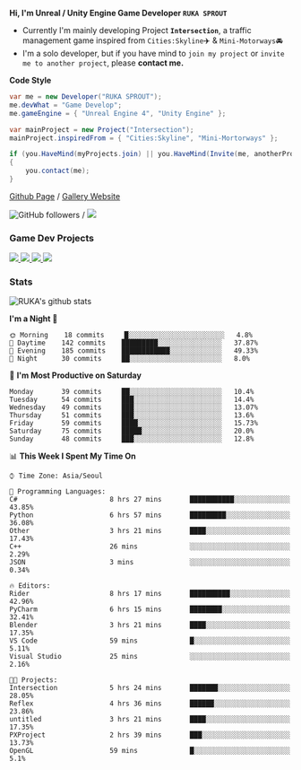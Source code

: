 **Hi, I'm Unreal / Unity Engine Game Developer `RUKA SPROUT`**

- Currently I'm mainly developing Project **`Intersection`**, a traffic management game inspired from `Cities:Skyline`✈️ & `Mini-Motorways`🚘
- I'm a solo developer, but if you have mind to `join my project` or `invite me to another project`, please **contact me.**

**Code Style**

```csharp
var me = new Developer("RUKA SPROUT");
me.devWhat = "Game Develop";
me.gameEngine = { "Unreal Engine 4", "Unity Engine" };
```

```csharp
var mainProject = new Project("Intersection");
mainProject.inspiredFrom = { "Cities:Skyline", "Mini-Mortorways" };

if (you.HaveMind(myProjects.join) || you.HaveMind(Invite(me, anotherProject)))
{
    you.contact(me);
}
```

[Github Page](https://lutca1320.github.io/) / [Gallery Website](https://rukasp.xyz/)

![GitHub followers](https://img.shields.io/github/followers/lutca1320?label=Follow&style=social) / [![](https://img.shields.io/badge/Gmail-lutca1320%40gmail.com-blue)](mailto:lutca1320@gmail.com)

### Game Dev Projects

<a href="https://github.com/lutca1320/Intersection">
  <img src="https://github-readme-stats.vercel.app/api/pin/?username=lutca1320&repo=Intersection" />
</a>
<a href="https://github.com/lutca1320/Together">
  <img src="https://github-readme-stats.vercel.app/api/pin/?username=lutca1320&repo=Together" />
</a>
<a href="https://github.com/lutca1320/Reversi">
  <img src="https://github-readme-stats.vercel.app/api/pin/?username=lutca1320&repo=Reversi" />
</a>
<a href="https://github.com/lutca1320/Knight">
  <img src="https://github-readme-stats.vercel.app/api/pin/?username=lutca1320&repo=Knight" />
</a>


### Stats

![RUKA's github stats](https://github-readme-stats.vercel.app/api?username=lutca1320&show_icons=true&include_all_commits=true&count_private=true&hide=contribs,prs)

<!--START_SECTION:waka-->
**I'm a Night 🦉** 

```text
🌞 Morning    18 commits     █░░░░░░░░░░░░░░░░░░░░░░░░   4.8% 
🌆 Daytime    142 commits    █████████░░░░░░░░░░░░░░░░   37.87% 
🌃 Evening    185 commits    ████████████░░░░░░░░░░░░░   49.33% 
🌙 Night      30 commits     ██░░░░░░░░░░░░░░░░░░░░░░░   8.0%

```
📅 **I'm Most Productive on Saturday** 

```text
Monday       39 commits     ██░░░░░░░░░░░░░░░░░░░░░░░   10.4% 
Tuesday      54 commits     ███░░░░░░░░░░░░░░░░░░░░░░   14.4% 
Wednesday    49 commits     ███░░░░░░░░░░░░░░░░░░░░░░   13.07% 
Thursday     51 commits     ███░░░░░░░░░░░░░░░░░░░░░░   13.6% 
Friday       59 commits     ████░░░░░░░░░░░░░░░░░░░░░   15.73% 
Saturday     75 commits     █████░░░░░░░░░░░░░░░░░░░░   20.0% 
Sunday       48 commits     ███░░░░░░░░░░░░░░░░░░░░░░   12.8%

```


📊 **This Week I Spent My Time On** 

```text
⌚︎ Time Zone: Asia/Seoul

💬 Programming Languages: 
C#                       8 hrs 27 mins       ███████████░░░░░░░░░░░░░░   43.85% 
Python                   6 hrs 57 mins       █████████░░░░░░░░░░░░░░░░   36.08% 
Other                    3 hrs 21 mins       ████░░░░░░░░░░░░░░░░░░░░░   17.43% 
C++                      26 mins             ░░░░░░░░░░░░░░░░░░░░░░░░░   2.29% 
JSON                     3 mins              ░░░░░░░░░░░░░░░░░░░░░░░░░   0.34%

🔥 Editors: 
Rider                    8 hrs 17 mins       ██████████░░░░░░░░░░░░░░░   42.96% 
PyCharm                  6 hrs 15 mins       ████████░░░░░░░░░░░░░░░░░   32.41% 
Blender                  3 hrs 21 mins       ████░░░░░░░░░░░░░░░░░░░░░   17.35% 
VS Code                  59 mins             █░░░░░░░░░░░░░░░░░░░░░░░░   5.11% 
Visual Studio            25 mins             ░░░░░░░░░░░░░░░░░░░░░░░░░   2.16%

🐱‍💻 Projects: 
Intersection             5 hrs 24 mins       ███████░░░░░░░░░░░░░░░░░░   28.05% 
Reflex                   4 hrs 36 mins       ██████░░░░░░░░░░░░░░░░░░░   23.86% 
untitled                 3 hrs 21 mins       ████░░░░░░░░░░░░░░░░░░░░░   17.35% 
PXProject                2 hrs 39 mins       ███░░░░░░░░░░░░░░░░░░░░░░   13.73% 
OpenGL                   59 mins             █░░░░░░░░░░░░░░░░░░░░░░░░   5.1%

```


<!--END_SECTION:waka-->
